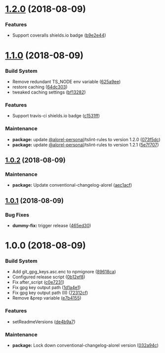 # [1.2.0](https://github.com/Alorel/semantic-release-alorel/compare/1.1.0...1.2.0) (2018-08-09)


### Features

* Support coveralls shields.io badge ([b9e2e44](https://github.com/Alorel/semantic-release-alorel/commit/b9e2e44))

# [1.1.0](https://github.com/Alorel/semantic-release-alorel/compare/1.0.2...1.1.0) (2018-08-09)


### Build System

* Remove redundant TS_NODE env variable ([625a9ee](https://github.com/Alorel/semantic-release-alorel/commit/625a9ee))
* restore caching ([64dc303](https://github.com/Alorel/semantic-release-alorel/commit/64dc303))
* tweaked caching settings ([bf13282](https://github.com/Alorel/semantic-release-alorel/commit/bf13282))


### Features

* Support travis-ci shields.io badge ([c1531ff](https://github.com/Alorel/semantic-release-alorel/commit/c1531ff))


### Maintenance

* **package:** update [@alorel-personal](https://github.com/alorel-personal)/tslint-rules to version 1.2.0 ([073f5dc](https://github.com/Alorel/semantic-release-alorel/commit/073f5dc))
* **package:** update [@alorel-personal](https://github.com/alorel-personal)/tslint-rules to version 1.2.1 ([5e7f707](https://github.com/Alorel/semantic-release-alorel/commit/5e7f707))

## [1.0.2](https://github.com/Alorel/semantic-release-alorel/compare/1.0.1...1.0.2) (2018-08-09)


### Maintenance

* **package:** Update conventional-changelog-alorel ([aec1acf](https://github.com/Alorel/semantic-release-alorel/commit/aec1acf))

## [1.0.1](https://github.com/Alorel/semantic-release-alorel/compare/1.0.0...1.0.1) (2018-08-09)


### Bug Fixes

* **dummy-fix:** trigger release ([465ed30](https://github.com/Alorel/semantic-release-alorel/commit/465ed30))

# 1.0.0 (2018-08-09)


### Build System

* Add git_gpg_keys.asc.enc to npmignore ([89618ca](https://github.com/Alorel/semantic-release-alorel/commit/89618ca))
* Configured release script ([0b12ef8](https://github.com/Alorel/semantic-release-alorel/commit/0b12ef8))
* Fix after_script ([c0e7231](https://github.com/Alorel/semantic-release-alorel/commit/c0e7231))
* Fix gpg key output path ([1d1a4e1](https://github.com/Alorel/semantic-release-alorel/commit/1d1a4e1))
* Fix gpg key output path (II) ([72312cf](https://github.com/Alorel/semantic-release-alorel/commit/72312cf))
* Remove &prep variable ([e7b4155](https://github.com/Alorel/semantic-release-alorel/commit/e7b4155))


### Features

* setReadmeVersions ([de4b9a7](https://github.com/Alorel/semantic-release-alorel/commit/de4b9a7))


### Maintenance

* **package:** Lock down conventional-changelog-alorel version ([032a94c](https://github.com/Alorel/semantic-release-alorel/commit/032a94c))
